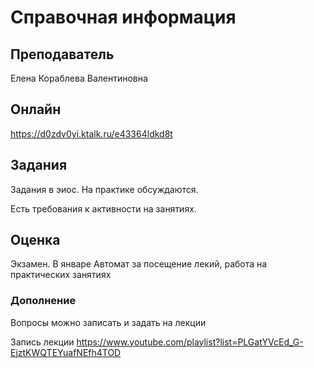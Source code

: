 Справочная информация
========================

## Преподаватель
Елена Кораблева Валентиновна

## Онлайн
https://d0zdv0yi.ktalk.ru/e43364ldkd8t

## Задания
Задания в эиос. На практике обсуждаются.

Есть требования к активности на занятиях.

## Оценка
Экзамен. В январе
Автомат за посещение лекий, работа на практических занятиях

### Дополнение
Вопросы можно записать и задать на лекции

Запись лекции
https://www.youtube.com/playlist?list=PLGatYVcEd_G-EjztKWQTEYuafNEfh4TOD